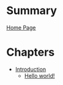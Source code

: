 # Summary

<!--[Home Page](../README.md)-->
[Home Page](./content/home_page.md)

# Chapters

- [Introduction](./content/introduction.md)
	- [Hello world!](./content/hello_world.md)